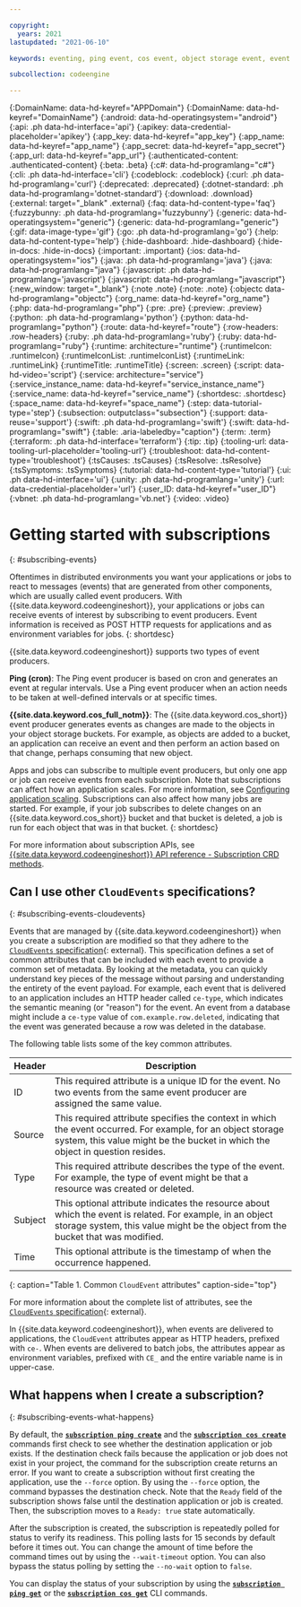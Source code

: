 ```yaml
---

copyright:
  years: 2021
lastupdated: "2021-06-10"

keywords: eventing, ping event, cos event, object storage event, event producers, subscribing, subscription, cloudevents

subcollection: codeengine

---
```


{:DomainName: data-hd-keyref="APPDomain"}
{:DomainName: data-hd-keyref="DomainName"}
{:android: data-hd-operatingsystem="android"}
{:api: .ph data-hd-interface='api'}
{:apikey: data-credential-placeholder='apikey'}
{:app_key: data-hd-keyref="app_key"}
{:app_name: data-hd-keyref="app_name"}
{:app_secret: data-hd-keyref="app_secret"}
{:app_url: data-hd-keyref="app_url"}
{:authenticated-content: .authenticated-content}
{:beta: .beta}
{:c#: data-hd-programlang="c#"}
{:cli: .ph data-hd-interface='cli'}
{:codeblock: .codeblock}
{:curl: .ph data-hd-programlang='curl'}
{:deprecated: .deprecated}
{:dotnet-standard: .ph data-hd-programlang='dotnet-standard'}
{:download: .download}
{:external: target="_blank" .external}
{:faq: data-hd-content-type='faq'}
{:fuzzybunny: .ph data-hd-programlang='fuzzybunny'}
{:generic: data-hd-operatingsystem="generic"}
{:generic: data-hd-programlang="generic"}
{:gif: data-image-type='gif'}
{:go: .ph data-hd-programlang='go'}
{:help: data-hd-content-type='help'}
{:hide-dashboard: .hide-dashboard}
{:hide-in-docs: .hide-in-docs}
{:important: .important}
{:ios: data-hd-operatingsystem="ios"}
{:java: .ph data-hd-programlang='java'}
{:java: data-hd-programlang="java"}
{:javascript: .ph data-hd-programlang='javascript'}
{:javascript: data-hd-programlang="javascript"}
{:new_window: target="_blank"}
{:note .note}
{:note: .note}
{:objectc data-hd-programlang="objectc"}
{:org_name: data-hd-keyref="org_name"}
{:php: data-hd-programlang="php"}
{:pre: .pre}
{:preview: .preview}
{:python: .ph data-hd-programlang='python'}
{:python: data-hd-programlang="python"}
{:route: data-hd-keyref="route"}
{:row-headers: .row-headers}
{:ruby: .ph data-hd-programlang='ruby'}
{:ruby: data-hd-programlang="ruby"}
{:runtime: architecture="runtime"}
{:runtimeIcon: .runtimeIcon}
{:runtimeIconList: .runtimeIconList}
{:runtimeLink: .runtimeLink}
{:runtimeTitle: .runtimeTitle}
{:screen: .screen}
{:script: data-hd-video='script'}
{:service: architecture="service"}
{:service_instance_name: data-hd-keyref="service_instance_name"}
{:service_name: data-hd-keyref="service_name"}
{:shortdesc: .shortdesc}
{:space_name: data-hd-keyref="space_name"}
{:step: data-tutorial-type='step'}
{:subsection: outputclass="subsection"}
{:support: data-reuse='support'}
{:swift: .ph data-hd-programlang='swift'}
{:swift: data-hd-programlang="swift"}
{:table: .aria-labeledby="caption"}
{:term: .term}
{:terraform: .ph data-hd-interface='terraform'}
{:tip: .tip}
{:tooling-url: data-tooling-url-placeholder='tooling-url'}
{:troubleshoot: data-hd-content-type='troubleshoot'}
{:tsCauses: .tsCauses}
{:tsResolve: .tsResolve}
{:tsSymptoms: .tsSymptoms}
{:tutorial: data-hd-content-type='tutorial'}
{:ui: .ph data-hd-interface='ui'}
{:unity: .ph data-hd-programlang='unity'}
{:url: data-credential-placeholder='url'}
{:user_ID: data-hd-keyref="user_ID"}
{:vbnet: .ph data-hd-programlang='vb.net'}
{:video: .video}


# Getting started with subscriptions
{: #subscribing-events}

Oftentimes in distributed environments you want your applications or jobs to react to messages (events) that are generated from other components, which are usually called event producers. With {{site.data.keyword.codeengineshort}}, your applications or jobs can receive events of interest by subscribing to event producers. Event information is received as POST HTTP requests for applications and as environment variables for jobs.
{: shortdesc}

{{site.data.keyword.codeengineshort}} supports two types of event producers. 

**Ping (cron)**: The Ping event producer is based on cron and generates an event at regular intervals. Use a Ping event producer when an action needs to be taken at well-defined intervals or at specific times.

**{{site.data.keyword.cos_full_notm}}**: The {{site.data.keyword.cos_short}} event producer generates events as changes are made to the objects in your object storage buckets. For example, as objects are added to a bucket, an application can receive an event and then perform an action based on that change, perhaps consuming that new object.

Apps and jobs can subscribe to multiple event producers, but only one app or job can receive events from each subscription. Note that subscriptions can affect how an application scales. For more information, see [Configuring application scaling](/docs/codeengine?topic=codeengine-app-scale). Subscriptions can also affect how many jobs are started. For example, if your job subscribes to delete changes on an {{site.data.keyword.cos_short}} bucket and that bucket is deleted, a job is run for each object that was in that bucket.
{: shortdesc}

For more information about subscription APIs, see [{{site.data.keyword.codeengineshort}} API reference - Subscription CRD methods](/docs/codeengine?topic=codeengine-api#api-crd-subscription).

## Can I use other `CloudEvents` specifications?
{: #subscribing-events-cloudevents}

Events that are managed by {{site.data.keyword.codeengineshort}} when you create a subscription are modified so that they adhere to the
[`CloudEvents` specification](https://cloudevents.io){: external}. This specification defines a set of common attributes that can be included with each event to provide a common set of metadata. By looking at the metadata, you can quickly understand key pieces of the message without parsing and understanding the entirety of the event payload. For example, each event that is delivered to an application includes an HTTP header called `ce-type`, which indicates the semantic meaning (or "reason") for the event. An event from a database might include a `ce-type` value of `com.example.row.deleted`, indicating that the event was generated because a row was deleted in the database.

The following table lists some of the key common attributes.

| Header   | Description      | 
|----------|------------------|
| ID | This required attribute is a unique ID for the event. No two events from the same event producer are assigned the same value. | 
| Source | This required attribute specifies the context in which the event occurred. For example, for an object storage system, this value might be the bucket in which the object in question resides. |
| Type | This required attribute describes the type of the event. For example, the type of event might be that a resource was created or deleted. |
| Subject | This optional attribute indicates the resource about which the event is related. For example, in an object storage system, this value might be the object from the bucket that was modified. |
| Time | This optional attribute is the timestamp of when the occurrence happened. |
{: caption="Table 1. Common `CloudEvent` attributes" caption-side="top"}

For more information about the complete list of attributes, see the [`CloudEvents` specification](https://github.com/cloudevents/spec){: external}.

In {{site.data.keyword.codeengineshort}}, when events are delivered to applications, the `CloudEvent` attributes appear as HTTP headers, prefixed with `ce-`. When events are delivered to batch jobs, the attributes appear as environment variables, prefixed with `CE_` and the entire variable name is in upper-case.

## What happens when I create a subscription?
{: #subscribing-events-what-happens}

By default, the [**`subscription ping create`**](/docs/codeengine?topic=codeengine-cli#cli-subscription-ping-create) and the [**`subscription cos create`**](/docs/codeengine?topic=codeengine-cli#cli-subscription-cos-create) commands first check to see whether the destination application or job exists. If the destination check fails because the application or job does not exist in your project, the command for the subscription create returns an error. If you want to create a subscription without first creating the application, use the `--force` option. By using the `--force` option, the command bypasses the destination check. Note that the `Ready` field of the subscription shows false until the destination application or job is created. Then, the subscription moves to a `Ready: true` state automatically.

After the subscription is created, the subscription is repeatedly polled for status to verify its readiness. This polling lasts for 15 seconds by default before it times out. You can change the amount of time before the command times out by using the `--wait-timeout` option. You can also bypass the status polling by setting the `--no-wait` option to `false`.

You can display the status of your subscription by using the [**`subscription ping get`**](/docs/codeengine?topic=codeengine-cli#cli-subscription-ping-get) or the [**`subscription cos get`**](/docs/codeengine?topic=codeengine-cli#cli-subscription-cos-get) CLI commands.
